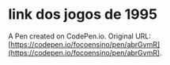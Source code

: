 # link dos jogos de 1995

A Pen created on CodePen.io. Original URL: [https://codepen.io/focoensino/pen/abrGvmR](https://codepen.io/focoensino/pen/abrGvmR).

